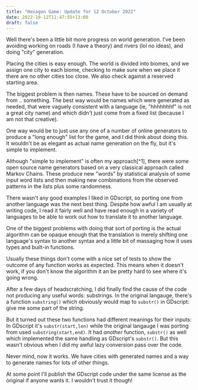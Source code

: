 ```yaml
---
title: "Hexagon Game: Update for 12 October 2022"
date: 2022-10-12T11:47:55+13:00
draft: false
---
```


Well there's been a little bit more progress on world generation. I've
been avoiding working on roads (I have a theory) and rivers (lol no
ideas), and doing "city" generation. 

Placing the cities is easy enough. The world is divided into biomes,
and we assign one city to each biome, checking to make sure when
we place it there are no other cities too close. We also check against
a reserved starting area.

The biggest problem is then names. These have to be sourced on demand
from .. something. The best way would be names which were generated
as needed, that were vaguely consistent with a language (ie, "hhhhhhhf"
is not a great city name) and which didn't just come from a fixed list
(because I am not that creative).

One way would be to just use any one of a number of online generators
to produce a "long enough" list for the game, and I did think about
doing this. It wouldn't be as elegant as actual name generation on
the fly, but it's simple to implement.

Although "simple to implement" is often my approach[^1], there were 
some open source name generators based on a very classical approach
called Markov Chains. These produce new "words" by statistical 
analysis of some input word lists and then making new combinations
from the observed patterns in the lists plus some randomness.

There wasn't any good examples I liked in GDscript, so porting one
from another language was the next best thing. Despite how awful
I am usually at writing code, I read it fairly well and have read
enough in a variety of languages to be able to work out how to
translate it to another language.

One of the biggest problems with doing that sort of porting is the
actual algorithm can be opaque enough that the translation is merely
shifting one language's syntax to another syntax and a little bit of
massaging how it uses types and built-in functions.

Usually these things don't come with a nice set of tests to show
the outcome of any function works as expected. This means when it 
doesn't work, if you don't know the algorithm it an be pretty hard
to see where it's going wrong.

After a few days of headscratching, I did finally find the cause of
the code not producing any useful words: substrings. In the original
langauge, there's a function `substring()` which obviously would
map to `substr()` in GDscript: give me some part of the string. 

But it turned out these two functions had different meanings for 
their inputs: In GDscript it's `substr(start,len)` while the original
langauge I was porting from used `substring(start,end)`. It had
*another* function, `substr()` as well which implemented the same
handling as GDscript's `substr()`. But this wasn't obvious when
I did my awful lazy conversion pass over the code.

Never mind, now it works. We have cities with generated names and
a way to generate names for lots of other things.

At some point I'll publish the GDscript code under the same license
as the original if anyone wants it. I wouldn't trust it though!